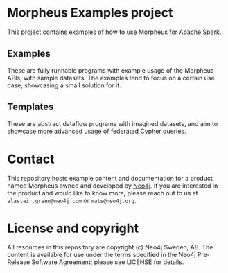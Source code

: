 # Morpheus Examples project
This project contains examples of how to use Morpheus for Apache Spark. 

## Examples

These are fully runnable programs with example usage of the Morpheus APIs, with sample datasets.
The examples tend to focus on a certain use case, showcasing a small solution for it.  

## Templates

These are abstract dataflow programs with imagined datasets, and aim to showcase more advanced usage of federated Cypher queries.

# Contact

This repository hosts example content and documentation for a product named Morpheus owned and developed by [Neo4j](https://neo4j.com).
If you are interested in the product and would like to know more, please reach out to us at `alastair.green@neo4j.com` or `mats@neo4j.org`. 

# License and copyright

All resources in this repository are copyright (c) Neo4j Sweden, AB.
The content is available for use under the terms specified in the Neo4j Pre-Release Software Agreement; please see LICENSE for details. 

